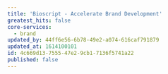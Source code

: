 ```yaml
---
title: 'Bioscript - Accelerate Brand Development'
greatest_hits: false
core-services:
  - brand
updated_by: 44ff6e56-6b78-49e2-a074-616caf791879
updated_at: 1614100101
id: 4c669d13-7555-47e2-9cb1-7136f5741a22
published: false
---
```

